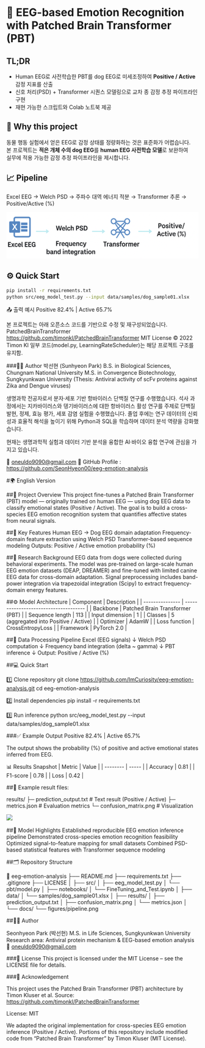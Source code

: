 # 🧠 EEG-based Emotion Recognition with Patched Brain Transformer (PBT)

## TL;DR
- Human EEG로 사전학습한 PBT를 dog EEG로 미세조정하여 **Positive / Active** 감정 지표를 산출  
- 신호 처리(PSD) + Transformer 시퀀스 모델링으로 교차 종 감정 추정 파이프라인 구현  
- 재현 가능한 스크립트와 Colab 노트북 제공  


## 🧩 Why this project
동물 행동 실험에서 얻은 EEG로 감정 상태를 정량화하는 것은 표준화가 어렵습니다.  
본 프로젝트는 **적은 개체 수의 dog EEG**를 **human EEG 사전학습 모델**로 보완하여  
실무에 적용 가능한 감정 추정 파이프라인을 제시합니다.  


## 📈 Pipeline
Excel EEG → Welch PSD → 주파수 대역 에너지 적분 → Transformer 추론 → Positive/Active (%)

![pipeline](docs/figures/pipeline.png)


## ⚙️ Quick Start
```bash
pip install -r requirements.txt
python src/eeg_model_test.py --input data/samples/dog_sample01.xlsx
```
📤 출력 예시
Positive 82.4% | Active 65.7%


본 프로젝트는 아래 오픈소스 코드를 기반으로 수정 및 재구성되었습니다.
PatchedBrainTransformer
https://github.com/timonkl/PatchedBrainTransformer
MIT License © 2022 Timon Kl
일부 코드(model.py, LearningRateScheduler)는 해당 프로젝트 구조를 유지함.

###👩‍🔬 Author
박선현 (Sunhyeon Park)
B.S. in Biological Sciences, Chungnam National University
M.S. in Convergence Biotechnology, Sungkyunkwan University
(Thesis: Antiviral activity of scFv proteins against Zika and Dengue viruses)

생명과학 전공자로서 분자·세포 기반 항바이러스 단백질 연구를 수행했습니다.
석사 과정에서는 지카바이러스와 뎅기바이러스에 대한 항바이러스 활성 연구를  주제로 단백질 발현, 정제, 효능 평가, 세포 감염 실험을 수행했습니다.
졸업 후에는 연구 데이터의 신뢰성과 효율적 해석을 높이기 위해 Python과 SQL을 학습하며 데이터 분석 역량을 강화했습니다.

현재는 생명과학적 실험과 데이터 기반 분석을 융합한 AI·바이오 융합 연구에 관심을 가지고 있습니다.

📧 oneuldo9090@gmail.com
🔗 GitHub Profile : https://github.com/SeonHyeon00/eeg-emotion-analysis


#🌍 English Version

##📌 Project Overview
This project fine-tunes a Patched Brain Transformer (PBT) model — originally trained on human EEG — using dog EEG data to classify emotional states (Positive / Active).
The goal is to build a cross-species EEG emotion recognition system that quantifies affective states from neural signals.

##🧩 Key Features
Human EEG → Dog EEG domain adaptation
Frequency-domain feature extraction using Welch PSD
Transformer-based sequence modeling
Outputs: Positive / Active emotion probability (%)

##🧪 Research Background
EEG data from dogs were collected during behavioral experiments.
The model was pre-trained on large-scale human EEG emotion datasets (DEAP, DREAMER)
and fine-tuned with limited canine EEG data for cross-domain adaptation.
Signal preprocessing includes band-power integration via trapezoidal integration (Scipy)
to extract frequency-domain energy features.

##⚙️ Model Architecture
| Component       | Description                           |
| --------------- | ------------------------------------- |
| Backbone        | Patched Brain Transformer (PBT)       |
| Sequence length | 113                                   |
| Input dimension | 1                                     |
| Classes         | 5 (aggregated into Positive / Active) |
| Optimizer       | AdamW                                 |
| Loss function   | CrossEntropyLoss                      |
| Framework       | PyTorch 2.0                           |


##🧠 Data Processing Pipeline
Excel (EEG signals)
↓
Welch PSD computation
↓
Frequency band integration (delta ~ gamma)
↓
PBT inference
↓
Output: Positive / Active (%)

##💻 Quick Start

1️⃣ Clone repository
git clone https://github.com/ImCuriosity/eeg-emotion-analysis.git
cd eeg-emotion-analysis

2️⃣ Install dependencies
pip install -r requirements.txt

3️⃣ Run inference
python src/eeg_model_test.py --input data/samples/dog_sample01.xlsx

###✅ Example Output
Positive 82.4% | Active 65.7%

The output shows the probability (%) of positive and active emotional states inferred from EEG.

📊 Results Snapshot
| Metric   | Value |
| -------- | ----- |
| Accuracy | 0.81  |
| F1-score | 0.78  |
| Loss     | 0.42  |

##📁 Example result files:

results/
 ├─ prediction_output.txt      # Text result (Positive / Active)
 ├─ metrics.json               # Evaluation metrics
 └─ confusion_matrix.png       # Visualization

<img src="results/confusion_matrix.png" width="500">

##🧮 Model Highlights
Established reproducible EEG emotion inference pipeline
Demonstrated cross-species emotion recognition feasibility
Optimized signal-to-feature mapping for small datasets
Combined PSD-based statistical features with Transformer sequence modeling

##🗂️ Repository Structure

📁 eeg-emotion-analysis
├── README.md
├── requirements.txt
├── .gitignore
├── LICENSE
│
├── src/
│   ├── eeg_model_test.py
│   └── pbt/model.py
│
├── notebooks/
│   └── FineTuning_and_Test.ipynb
│
├── data/
│   └── samples/dog_sample01.xlsx
│
├── results/
│   ├── prediction_output.txt
│   ├── confusion_matrix.png
│   └── metrics.json
│
└── docs/
    └── figures/pipeline.png

##👩‍🔬 Author

Seonhyeon Park (박선현)
M.S. in Life Sciences, Sungkyunkwan University
Research area: Antiviral protein mechanism & EEG-based emotion analysis
📧 oneuldo9090@gmail.com

###🧾 License
This project is licensed under the MIT License – see the LICENSE file for details.

###🙏 Acknowledgement

This project uses the Patched Brain Transformer (PBT) architecture by Timon Kluser et al.
Source: https://github.com/timonkl/PatchedBrainTransformer

License: MIT

We adapted the original implementation for cross-species EEG emotion inference (Positive / Active).
Portions of this repository include modified code from
“Patched Brain Transformer” by Timon Kluser (MIT License).
